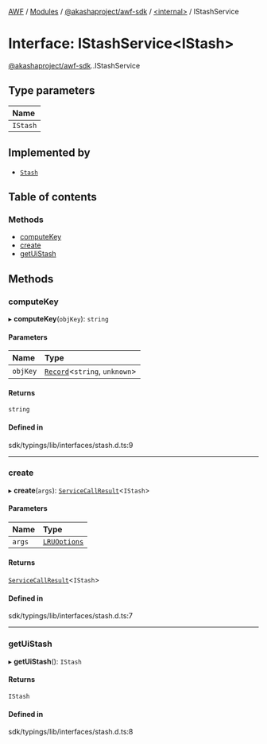 [AWF](../README.md) / [Modules](../modules.md) / [@akashaproject/awf-sdk](../modules/akashaproject_awf_sdk.md) / [<internal\>](../modules/akashaproject_awf_sdk._internal_.md) / IStashService

# Interface: IStashService<IStash\>

[@akashaproject/awf-sdk](../modules/akashaproject_awf_sdk.md).[<internal>](../modules/akashaproject_awf_sdk._internal_.md).IStashService

## Type parameters

| Name |
| :------ |
| `IStash` |

## Implemented by

- [`Stash`](../classes/akashaproject_awf_sdk._internal_.Stash.md)

## Table of contents

### Methods

- [computeKey](akashaproject_awf_sdk._internal_.IStashService.md#computekey)
- [create](akashaproject_awf_sdk._internal_.IStashService.md#create)
- [getUiStash](akashaproject_awf_sdk._internal_.IStashService.md#getuistash)

## Methods

### computeKey

▸ **computeKey**(`objKey`): `string`

#### Parameters

| Name | Type |
| :------ | :------ |
| `objKey` | [`Record`](../modules/akashaproject_awf_sdk._internal_.md#record)<`string`, `unknown`\> |

#### Returns

`string`

#### Defined in

sdk/typings/lib/interfaces/stash.d.ts:9

___

### create

▸ **create**(`args`): [`ServiceCallResult`](../modules/akashaproject_awf_sdk._internal_.md#servicecallresult)<`IStash`\>

#### Parameters

| Name | Type |
| :------ | :------ |
| `args` | [`LRUOptions`](akashaproject_awf_sdk._internal_.LRUOptions.md) |

#### Returns

[`ServiceCallResult`](../modules/akashaproject_awf_sdk._internal_.md#servicecallresult)<`IStash`\>

#### Defined in

sdk/typings/lib/interfaces/stash.d.ts:7

___

### getUiStash

▸ **getUiStash**(): `IStash`

#### Returns

`IStash`

#### Defined in

sdk/typings/lib/interfaces/stash.d.ts:8
